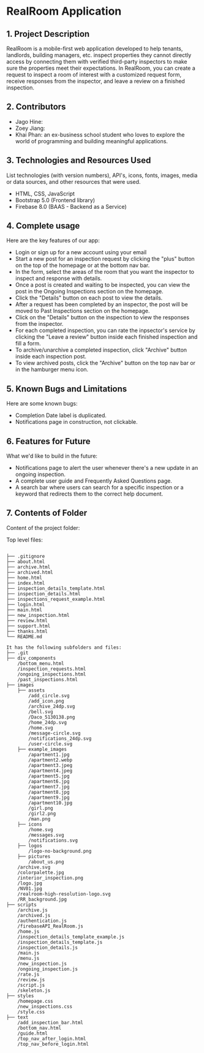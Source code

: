 # RealRoom Application

## 1. Project Description

RealRoom is a mobile-first web application developed to help tenants, landlords, building managers, etc. inspect properties they cannot directly access by connecting them with verified third-party inspectors to make sure the properties meet their expectations. In RealRoom, you can create a request to inspect a room of interest with a customized request form, receive responses from the inspector, and leave a review on a finished inspection.

## 2. Contributors

- Jago  Hine: 
- Zoey Jiang: 
- Khai Phan: an ex-business school student who loves to explore the world of programming and building meaningful applications.

## 3. Technologies and Resources Used

List technologies (with version numbers), API's, icons, fonts, images, media or data sources, and other resources that were used.

- HTML, CSS, JavaScript
- Bootstrap 5.0 (Frontend library)
- Firebase 8.0 (BAAS - Backend as a Service)

## 4. Complete usage

Here are the key features of our app:

- Login or sign up for a new account using your email
- Start a new post for an inspection request by clicking the "plus" button on the top of the homepage or at the bottom nav bar.
- In the form, select the areas of the room that you want the inspector to inspect and response with details.
- Once a post is created and waiting to be inspected, you can view the post in the Ongoing Inspections section on the homepage.
- Click the "Details" button on each post to view the details.
- After a request has been completed by an inspector, the post will be moved to Past Inspections section on the homepage.
- Click on the "Details" button on the inspection to view the responses from the inspector.
- For each completed inspection, you can rate the inpsector's service by clicking the "Leave a review" button inside each finished inspection and fill a form.
- To archive/unarchive a completed inspection, click "Archive" button inside each inspection post.
- To view archived posts, click the "Archive" button on the top nav bar or in the hamburger menu icon.

## 5. Known Bugs and Limitations

Here are some known bugs:

- Completion Date label is duplicated.
- Notifications page in construction, not clickable.

## 6. Features for Future

What we'd like to build in the future:

- Notifications page to alert the user whenever there's a new update in an ongoing inspection.
- A complete user guide and Frequently Asked Questions page.
- A search bar where users can search for a specific inspection or a keyword that redirects them to the correct help document.

## 7. Contents of Folder

Content of the project folder:

Top level files:

```

├── .gitignore
├── about.html
├── archive.html
├── archived.html
├── home.html
├── index.html
├── inspection_details_template.html
├── inspection_details.html
├── inspections_request_example.html              
├── login.html
├── main.html
├── new_inspection.html
├── review.html
├── support.html
├── thanks.html              
└── README.md

It has the following subfolders and files:
├── .git  
├── div_components
    /bottom_menu.html
    /inspection_requests.html
    /ongoing_inspections.html
    /past_inspections.html            
├── images    
    ├── assets
        /add_circle.svg
        /add_icon.png
        /archive_24dp.svg
        /bell.svg
        /Daco_5130138.png
        /home_24dp.svg
        /home.svg
        /message-circle.svg
        /notifications_24dp.svg
        /user-circle.svg             
    ├── example_images
        /apartment1.jpg  
        /apartment2.webp
        /apartment3.jpeg
        /apartment4.jpeg
        /apartment5.jpg
        /apartment6.jpg
        /apartment7.jpg
        /apartment8.jpg
        /apartment9.jpg
        /apartment10.jpg
        /girl.png
        /girl2.png
        /man.png
    ├── icons
        /home.svg
        /messages.svg
        /notifications.svg
    ├── logos
        /logo-no-background.png
    ├── pictures
        /about_us.png
    /archive.svg
    /colorpalette.jpg
    /interior_inspection.png
    /logo.jpg
    /NV01.jpg
    /realroom-high-resolution-logo.svg
    /RR_background.jpg    
├── scripts                  
    /archive.js
    /archived.js
    /authentication.js
    /firebaseAPI_RealRoom.js
    /home.js
    /inspection_details_template_example.js    
    /inspection_details_template.js     
    /inspection_details.js   
    /main.js
    /menu.js
    /new_inspection.js
    /ongoing_inspection.js
    /rate.js
    /review.js
    /script.js
    /skeleton.js     
├── styles                   
    /homepage.css
    /new_inspections.css
    /style.css
├── text
    /add_inspection_bar.html
    /bottom_nav.html
    /guide.html
    /top_nav_after_login.html
    /top_nav_before_login.html          

```
